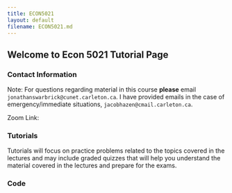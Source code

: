 ```yaml
---
title: ECON5021
layout: default
filename: ECON5021.md
--- 
```

## Welcome to Econ 5021 Tutorial Page

### Contact Information  
Note: For questions regarding material in this course **please** email `jonathanswarbrick@cunet.carleton.ca`. I have provided emails in the case of emergency/immediate situations, `jacobhazen@cmail.carleton.ca`.  


Zoom Link: 


### Tutorials  
Tutorials will focus on practice problems related to the topics covered in the lectures and may include
graded quizzes that will help you understand the material covered in the lectures and prepare for the
exams.  


### Code


